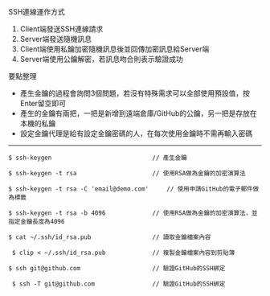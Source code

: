 SSH連線運作方式
1. Client端發送SSH連線請求
2. Server端發送隨機訊息
3. Client端使用私鑰加密隨機訊息後並回傳加密訊息給Server端
4. Server端使用公鑰解密，若訊息吻合則表示驗證成功

要點整理
- 產生金鑰的過程會詢問3個問題，若沒有特殊需求可以全部使用預設值，按Enter留空即可
- 產生的金鑰有兩把，一把是新增到遠端倉庫/GitHub的公鑰，另一把是存放在本機的私鑰
- 設定金鑰代理是給有設定金鑰密碼的人，在每次使用金鑰時不需再輸入密碼

---

```
$ ssh-keygen							// 產生金鑰
```

```
$ ssh-keygen -t rsa						// 使用RSA做為金鑰的加密演算法
```

```
$ ssh-keygen -t rsa -C 'email@demo.com'		// 使用申請GitHub的電子郵件做為標籤
```

```
$ ssh-keygen -t rsa -b 4096				// 使用RSA做為金鑰的加密演算法，並指定金鑰長度為4096
```

```
$ cat ~/.ssh/id_rsa.pub					// 讀取金鑰檔案內容
```

```
 $ clip < ~/.ssh/id_rsa.pub				// 複製金鑰檔案內容到剪貼簿
```

```
$ ssh git@github.com					// 驗證GitHub的SSH綁定
```

```
 $ ssh -T git@github.com				// 驗證GitHub的SSH綁定
```
